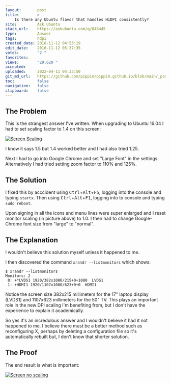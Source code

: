 ```yaml
---
layout:       post
title:        >
    Is there any Ubuntu flavor that handles HiDPI consistently?
site:         Ask Ubuntu
stack_url:    https://askubuntu.com/q/848445
type:         Answer
tags:         hdpi
created_date: 2016-11-12 04:53:19
edit_date:    2016-11-12 05:37:35
votes:        "2 "
favorites:    
views:        "29,620 "
accepted:     
uploaded:     2022-04-11 04:33:50
git_md_url:   https://github.com/pippim/pippim.github.io/blob/main/_posts/2016/2016-11-12-Is-there-any-Ubuntu-flavor-that-handles-HiDPI-consistently_.md
toc:          false
navigation:   false
clipboard:    false
---
```


## The Problem

This is the strangest answer I've written. When upgrading to Ubuntu 16.04 I had to set scaling factor to 1.4 on this screen:

[![Screen Scaling][1]][1]

I know it says 1.5 but 1.4 worked better and I had also tried 1.25.

Next I had to go into Google Chrome and set "Large Font" in the settings. Alternatively I had tried setting zoom factor to 110% and 125%.

## The Solution
I fixed this by acccident using <kbd>Ctrl</kbd>+<kbd>Alt</kbd>+<kbd>F5</kbd>, logging into the console and typing `startx`. Then using <kbd>Ctrl</kbd>+<kbd>Alt</kbd>+<kbd>F1</kbd>, logging into to console and typing `sudo reboot`.

Upon signing in all the icons and menu lines were super enlarged and I reset monitor scaling (in picture above) to 1.0. I then had to change Google-Chrome font size from "large" to "normal".

## The Explanation

I wouldn't believe this solution myself unless it happened to me.

I then discovered the command `xrandr --listmonitors` which shows:

``` 
$ xrandr --listmonitors
Monitors: 2
 0: +*LVDS1 1920/382x1080/215+0+1080  LVDS1
 1: +HDMI1 1920/1107x1080/623+0+0  HDMI1
```

Notice the screen size 382x215 millimeters for the 17" laptop display (LVDS1) and 1107x623 millimeters for the 50" TV. This plays an important role in the new DPI scaling I'm benefiting from, but I don't have the experience to explain it academically.

So yes it's an incredulous answer and I wouldn't believe it had it not happened to me. I believe there must be a better method such as reconfiguring X, perhaps by deleting a configuration file so it's automatically rebuilt but, I don't know that shorter solution.

## The Proof

The end result is what is important:

[![Screen no scaling][2]][2]


  [1]: https://i.stack.imgur.com/C5RnB.png
  [2]: https://i.stack.imgur.com/2NSdP.png
